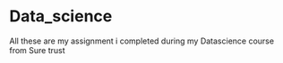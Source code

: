 # Data_science
All these are my assignment i completed during my Datascience course from Sure trust
